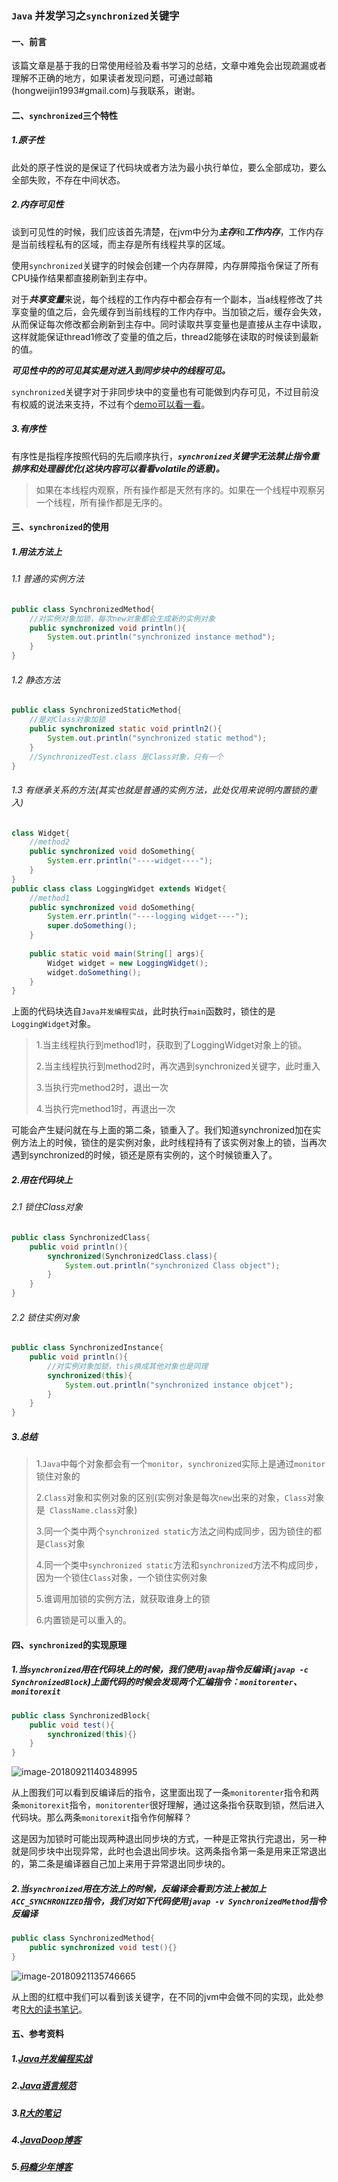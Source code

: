 ### `Java` 并发学习之`synchronized`关键字

#### 一、前言

该篇文章是基于我的日常使用经验及看书学习的总结，文章中难免会出现疏漏或者理解不正确的地方，如果读者发现问题，可通过邮箱(hongweijin1993#gmail.com)与我联系，谢谢。

#### 二、`synchronized`三个特性

##### 1.***原子性***

此处的原子性说的是保证了代码块或者方法为最小执行单位，要么全部成功，要么全部失败，不存在中间状态。

##### 2.***内存可见性***

谈到可见性的时候，我们应该首先清楚，在jvm中分为***主存***和***工作内存***，工作内存是当前线程私有的区域，而主存是所有线程共享的区域。

使用`synchronized`关键字的时候会创建一个内存屏障，内存屏障指令保证了所有CPU操作结果都直接刷新到主存中。

对于***共享变量***来说，每个线程的工作内存中都会存有一个副本，当a线程修改了共享变量的值之后，会先缓存到当前线程的工作内存中。当加锁之后，缓存会失效，从而保证每次修改都会刷新到主存中。同时读取共享变量也是直接从主存中读取，这样就能保证thread1修改了变量的值之后，thread2能够在读取的时候读到最新的值。

***可见性中的的可见其实是对进入到同步块中的线程可见。***

 `synchronized`关键字对于非同步块中的变量也有可能做到内存可见，不过目前没有权威的说法来支持，不过有个[demo可以看一看](http://www.cnblogs.com/cookiezhi/p/5774583.html)。

##### 3.***有序性***

有序性是指程序按照代码的先后顺序执行，***`synchronized`关键字无法禁止指令重排序和处理器优化(这块内容可以看看volatile的语意)。***

> 如果在本线程内观察，所有操作都是天然有序的。如果在一个线程中观察另一个线程，所有操作都是无序的。

#### 三、`synchronized`的使用

##### 1.用法方法上

###### 1.1 普通的实例方法

```java
public class SynchronizedMethod{
    //对实例对象加锁，每次new对象都会生成新的实例对象
    public synchronized void println(){
        System.out.println("synchronized instance method");
    }    
}
```

###### 1.2  静态方法

```java
public class SynchronizedStaticMethod{
    //是对Class对象加锁
    public synchronized static void println2(){
        System.out.println("synchronized static method");
    }
    //SynchronizedTest.class 是Class对象，只有一个
}
```

###### 1.3 有继承关系的方法(其实也就是普通的实例方法，此处仅用来说明内置锁的重入)

```java
class Widget{
    //method2
    public synchronized void doSomething{
        System.err.println("----widget----");
    }
}
public class class LoggingWidget extends Widget{
    //method1
    public synchronized void doSomething{
        System.err.println("----logging widget----");
        super.doSomething();
    }
    
    public static void main(String[] args){
        Widget widget = new LoggingWidget();
        widget.doSomething();
    }
}
```

上面的代码块选自`Java并发编程实战`，此时执行`main`函数时，锁住的是`LoggingWidget`对象。

> 1.当主线程执行到method1时，获取到了LoggingWidget对象上的锁。
>
> 2.当主线程执行到method2时，再次遇到synchronized关键字，此时重入
>
> 3.当执行完method2时，退出一次
>
> 4.当执行完method1时，再退出一次

可能会产生疑问就在与上面的第二条，锁重入了。我们知道synchronized加在实例方法上的时候，锁住的是实例对象，此时线程持有了该实例对象上的锁，当再次遇到synchronized的时候，锁还是原有实例的，这个时候锁重入了。

##### 2.用在代码块上

###### 2.1 锁住Class对象

```java
public class SynchronizedClass{
    public void println(){
        synchronized(SynchronizedClass.class){
            System.out.println("synchronized Class object");
        }
    }
}
```

###### 2.2 锁住实例对象

```java
public class SynchronizedInstance{
    public void println(){
        //对实例对象加锁，this换成其他对象也是同理
        synchronized(this){
            System.out.println("synchronized instance objcet");
        }
    }
}
```

##### 3.总结

> 1.`Java`中每个对象都会有一个`monitor`，`synchronized`实际上是通过`monitor`锁住对象的
>
>  2.`Class`对象和实例对象的区别(实例对象是每次`new`出来的对象，`Class`对象是` ClassName.class`对象)
>
> 3.同一个类中两个`synchronized static`方法之间构成同步，因为锁住的都是`Class`对象
>
> 4.同一个类中`synchronized static`方法和`synchronized`方法不构成同步，因为一个锁住`Class`对象，一个锁住实例对象
>
> 5.谁调用加锁的实例方法，就获取谁身上的锁
>
> 6.内置锁是可以重入的。

#### 四、`synchronized`的实现原理

##### 1.当`synchronized`用在***代码块***上的时候，我们使用`javap`指令反编译(`javap -c SynchronizedBlock`)上面代码的时候会发现两个汇编指令：`monitorenter`、`monitorexit`

```java
public class SynchronizedBlock{
    public void test(){
        synchronized(this){}
    }
}
```

![image-20180921140348995](https://ws3.sinaimg.cn/large/006tNbRwgy1fvh4kqq5o1j31kw0qxwkk.jpg)

从上图我们可以看到反编译后的指令，这里面出现了一条`monitorenter`指令和两条`monitorexit`指令，`monitorenter`很好理解，通过这条指令获取到锁，然后进入代码块。那么两条`monitorexit`指令作何解释？

这是因为加锁时可能出现两种退出同步块的方式，一种是正常执行完退出，另一种就是同步块中出现异常，此时也会退出同步块。这两条指令第一条是用来正常退出的，第二条是编译器自己加上来用于异常退出同步块的。

##### 2.当`synchronized`用在方法上的时候，反编译会看到方法上被加上`ACC_SYNCHRONIZED`指令，我们对如下代码使用`javap -v SynchronizedMethod`指令反编译

```java
public class SynchronizedMethod{
    public synchronized void test(){}
}
```

![image-20180921135746665](https://ws1.sinaimg.cn/large/006tNbRwgy1fvh4egpyf0j31kw0zgak5.jpg)

从上图的红框中我们可以看到该关键字，在不同的jvm中会做不同的实现，此处参考[R大的读书笔记](https://book.douban.com/annotation/29492994/)。

#### 五、参考资料

##### 1.[Java并发编程实战](https://www.amazon.com/Java-Concurrency-Practice-Brian-Goetz/dp/0321349601)

##### 2.[Java语言规范](https://docs.oracle.com/javase/specs/jls/se8/html/jls-17.html#jls-17.4.5)

##### 3.[R大的笔记](https://book.douban.com/annotation/29492994/)

##### 4.[JavaDoop博客](https://javadoop.com/post/java-memory-model#synchronized%20%E5%85%B3%E9%94%AE%E5%AD%97)

##### 5.[码瘾少年博客](http://www.cnblogs.com/cookiezhi/p/5774583.html)